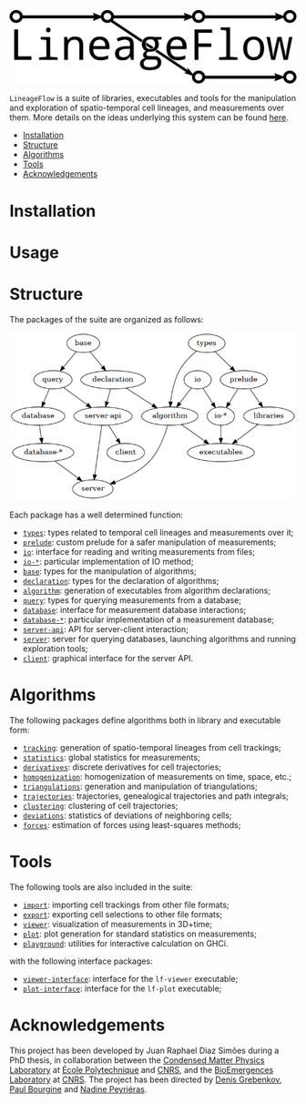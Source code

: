 ![](documentation/logo.png)

`LineageFlow` is a suite of libraries, executables and tools for the manipulation and exploration of spatio-temporal cell lineages, and measurements over them.
More details on the ideas underlying this system can be found [here](https://pastel.archives-ouvertes.fr/tel-01689773).

- [Installation](#installation)
- [Structure](#structure)
- [Algorithms](#algorithms)
- [Tools](#tools)
- [Acknowledgements](#acknowledgements)

# Installation

# Usage

# Structure

The packages of the suite are organized as follows:

![](documentation/dependencies.png)

Each package has a well determined function:

- [`types`](infrastructure/lineageflow-types): types related to temporal cell lineages and measurements over it;
- [`prelude`](infrastructure/lineageflow-prelude): custom prelude for a safer manipulation of measurements;
- [`io`](infrastructure/lineageflow-io): interface for reading and writing measurements from files;
- [`io-*`](infrastructure/lineageflow-database-cbor): particular implementation of IO method;
- [`base`](infrastructure/lineageflow-base): types for the manipulation of algorithms;
- [`declaration`](infrastructure/lineageflow-declaration): types for the declaration of algorithms;
- [`algorithm`](infrastructure/lineageflow-algorithm): generation of executables from algorithm declarations;
- [`query`](infrastructure/lineageflow-query): types for querying measurements from a database;
- [`database`](infrastructure/lineageflow-database): interface for measurement database interactions;
- [`database-*`](infrastructure/lineageflow-database-sqlite): particular implementation of a measurement database;
- [`server-api`](tools/lineageflow-server-api): API for server-client interaction;
- [`server`](tools/lineageflow-server): server for querying databases, launching algorithms and running exploration tools;
- [`client`](tools/lineageflow-client): graphical interface for the server API.

# Algorithms

The following packages define algorithms both in library and executable form:

- [`tracking`](algorithms/lineageflow-tracking): generation of spatio-temporal lineages from cell trackings;
- [`statistics`](algorithms/lineageflow-statistics): global statistics for measurements;
- [`derivatives`](algorithms/lineageflow-derivatives): discrete derivatives for cell trajectories;
- [`homogenization`](algorithms/lineageflow-homogenization): homogenization of measurements on time, space, etc.;
- [`triangulations`](algorithms/lineageflow-triangulations): generation and manipulation of triangulations;
- [`trajectories`](algorithms/lineageflow-trajectories): trajectories, genealogical trajectories and path integrals;
- [`clustering`](algorithms/lineageflow-clustering): clustering of cell trajectories;
- [`deviations`](algorithms/lineageflow-deviations): statistics of deviations of neighboring cells;
- [`forces`](algorithms/lineageflow-forces): estimation of forces using least-squares methods;

# Tools

The following tools are also included in the suite:

- [`import`](tools/lineageflow-import): importing cell trackings from other file formats;
- [`export`](tools/lineageflow-export): exporting cell selections to other file formats;
- [`viewer`](tools/lineageflow-viewer): visualization of measurements in 3D+time;
- [`plot`](tools/lineageflow-plot): plot generation for standard statistics on measurements;
- [`playground`](tools/lineageflow-playground): utilities for interactive calculation on GHCi.

with the following interface packages:

- [`viewer-interface`](tools/lineageflow-viewer-interface): interface for the `lf-viewer` executable;
- [`plot-interface`](tools/lineageflow-plot-interface): interface for the `lf-plot` executable;

# Acknowledgements

This project has been developed by Juan Raphael Diaz Simões during a PhD thesis, in collaboration between the [Condensed Matter Physics Laboratory](https://pmc.polytechnique.fr/) at [École Polytechnique](http://www.polytechnique.edu/) and [CNRS](http://www.dr4.cnrs.fr/), and the [BioEmergences Laboratory](http://bioemergences.eu/bioemergences/index.php) at [CNRS](http://www.dr4.cnrs.fr/).
The project has been directed by [Denis Grebenkov](https://pmc.polytechnique.fr/pagesperso/dg/), [Paul Bourgine](https://fr.linkedin.com/in/paul-bourgine-84a4383) and [Nadine Peyriéras](http://bioemergences.eu/bioemergences/people.php).
